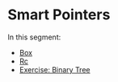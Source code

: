 # Smart Pointers

In this segment:

* [Box<T>](smart-pointers/box.md)
* [Rc](smart-pointers/rc.md)
* [Exercise: Binary Tree](smart-pointers/exercise.md)
